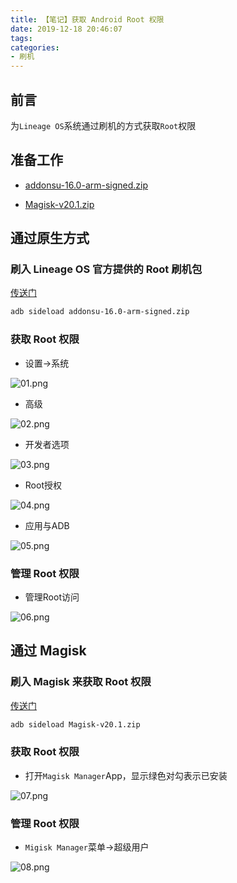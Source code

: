 ```yaml
---
title: 【笔记】获取 Android Root 权限
date: 2019-12-18 20:46:07
tags:
categories:
- 刷机
---
```


## 前言

为`Lineage OS`系统通过刷机的方式获取`Root`权限

<!-- more -->

## 准备工作

- [addonsu-16.0-arm-signed.zip](https://download.lineageos.org/extras)

- [Magisk-v20.1.zip](https://github.com/topjohnwu/Magisk/releases)

## 通过原生方式

### 刷入 Lineage OS 官方提供的 Root 刷机包

[传送门](https://feiju12138.github.io/2019/11/20/Android刷机_1/#“线”刷)

``` bash
adb sideload addonsu-16.0-arm-signed.zip
```

### 获取 Root 权限

- 设置->系统

![01.png](/images/20191218204607/01.png)

- 高级

![02.png](/images/20191218204607/02.png)

- 开发者选项

![03.png](/images/20191218204607/03.png)

- Root授权

![04.png](/images/20191218204607/04.png)

- 应用与ADB

![05.png](/images/20191218204607/05.png)

### 管理 Root 权限

- 管理Root访问

![06.png](/images/20191218204607/06.png)

## 通过 Magisk

### 刷入 Magisk 来获取 Root 权限

[传送门](https://feiju12138.github.io/2019/11/20/Android刷机_1/#“线”刷)

``` bash
adb sideload Magisk-v20.1.zip
```

### 获取 Root 权限

- 打开`Magisk Manager`App，显示绿色对勾表示已安装

![07.png](/images/20191218204607/07.png)

### 管理 Root 权限

- `Migisk Manager`菜单->超级用户

![08.png](/images/20191218204607/08.png)

